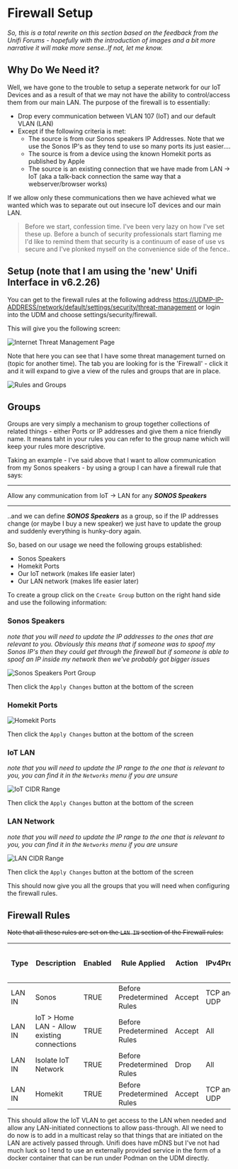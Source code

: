 # Firewall Setup

_So, this is a total rewrite on this section based on the feedback from the Unifi Forums - hopefully with the introduction of images and a bit more narrative it will make more sense..If not, let me know._

## Why Do We Need it?

Well, we have gone to the trouble to setup a seperate network for our IoT Devices and as a result of that we may not have the ability to control/access them from our main LAN. The purpose of the firewall is to essentially:
* Drop every communication between VLAN 107 (IoT) and our default VLAN (LAN)
* Except if the following criteria is met:
    * The source is from our Sonos speakers IP Addresses. Note that we use the Sonos IP's as they tend to use so many ports its just easier....
    * The source is from a device using the known Homekit ports as published by Apple
    * The source is an existing connection that we have made from LAN -> IoT (aka a talk-back connection the same way that a webserver/browser works)

If we allow only these communications then we have achieved what we wanted which was to separate out out insecure IoT devices and our main LAN.

> Before we start, confession time. I've been very lazy on how I've set these up. Before a bunch of security professionals start flaming me I'd like to remind them that security is a continuum of ease of use vs secure and I've plonked myself on the convenience side of the fence..

## Setup (note that I am using the 'new' Unifi Interface in v6.2.26)

You can get to the firewall rules at the following address [https://UDMP-IP-ADDRESS/network/default/settings/security/threat-management](https://192.168.1.1/network/default/settings/security/threat-management) or login into the UDM and choose settings/security/firewall.

This will give you the following screen:

![Internet Threat Management Page](./images/InternetThreatManagement.png)

Note that here you can see that I have some threat management turned on (topic for another time). The tab you are looking for is the 'Firewall' - click it and it will expand to give a view of the rules and groups that are in place. 

![Rules and Groups](./images/RulesAndGroups.png)

## Groups

Groups are very simply a mechanism to group together collections of related things - either Ports or IP addresses and give them a nice friendly name. It means taht in your rules you can refer to the group name which will keep your rules more descriptive. 

Taking an example - I've said above that I want to allow communication from my Sonos speakers - by using a group I can have a firewall rule that says:

---

Allow any communication from IoT -> LAN for any ***_SONOS Speakers_***

---

..and we can define ***_SONOS Speakers_*** as a group, so if the IP addresses change (or maybe I buy a new speaker) we just have to update the group and suddenly everything is hunky-dory again. 

So, based on our usage we need the following groups established:
* Sonos Speakers
* Homekit Ports
* Our IoT network (makes life easier later)
* Our LAN network (makes life easier later)

To create a group click on the `Create Group` button on the right hand side and use the following information:

### Sonos Speakers
_note that you will need to update the IP addresses to the ones that are relevant to you. Obviously this means that if someone was to spoof my Sonos IP's then they could get through the firewall but if someone is able to spoof an IP inside my network then we've probably got bigger issues_

![Sonos Speakers Port Group](./images/SonosIPs.png)

Then click the `Apply Changes` button at the bottom of the screen

### Homekit Ports

![Homekit Ports](./images/HomekitPorts.png)

Then click the `Apply Changes` button at the bottom of the screen

### IoT LAN
_note that you will need to update the IP range to the one that is relevant to you, you can find it in the `Networks` menu if you are unsure_

![IoT CIDR Range](./images/IoTSubnet.png)

Then click the `Apply Changes` button at the bottom of the screen

### LAN Network
_note that you will need to update the IP range to the one that is relevant to you, you can find it in the `Networks` menu if you are unsure_

![LAN CIDR Range](./images/LANSubnet.png)

Then click the `Apply Changes` button at the bottom of the screen

This should now give you all the groups that you will need when configuring the firewall rules.



## Firewall Rules
<del>Note that all these rules are set on the `LAN IN` section of the Firewall rules:

| Type   | Description                                 | Enabled | Rule Applied               | Action | IPv4Protocol | Match all protocols except for this | Source Type        | IPv4 Address Group | Port Group    | Destination Type   | IPv4 Address Group | Port Group  | Enable logging | Match State New | Match State Established | Match State Invalid | Match State Related | IPSec       |
|--------|---------------------------------------------|---------|----------------------------|--------|--------------|-------------------------------------|--------------------|--------------------|---------------|--------------------|--------------------|-------------|----------------|-----------------|-------------------------|---------------------|---------------------|-------------|
| LAN IN | Sonos                                       | TRUE    | Before Predetermined Rules | Accept | TCP and UDP  | FALSE                               | Address/Port Group | Sonos Speakers     | Any           | Address/Port Group | LAN                | Any         | FALSE          | FALSE           | FALSE                   | FALSE               | FALSE               | Don’t match |
| LAN IN | IoT > Home LAN - Allow existing connections | TRUE    | Before Predetermined Rules | Accept | All          |                                     | Network            | IoT                | IPv4 Subnet   | Network            | LAN                | IPv4 Subnet | FALSE          | FALSE           | TRUE                    | FALSE               | TRUE                | Don’t match |
| LAN IN | Isolate IoT Network                         | TRUE    | Before Predetermined Rules | Drop   | All          |                                     | Network            | IoT                | IPv4 Subnet   | Network            | LAN                | IPv4 Subnet | FALSE          | FALSE           | FALSE                   | FALSE               | FALSE               | Don’t match |
| LAN IN | Homekit                                     | TRUE    | Before Predetermined Rules | Accept | TCP and UDP  | FALSE                               | Address/Port Group | IoT                | Homekit Ports | Address/Port Group | LAN                | Any         | FALSE          | FALSE           | FALSE                   | FALSE               | FALSE               | Don’t match |

This should allow the IoT VLAN to get access to the LAN when needed and allow any LAN-initiated connections to allow pass-through. All we need to do now is to add in a multicast relay so that things that are initiated on the LAN are actively passed through. Unifi does have mDNS but I've not had much luck so I tend to use an externally provided service in the form of a docker container that can be run under Podman on the UDM directly.</del>